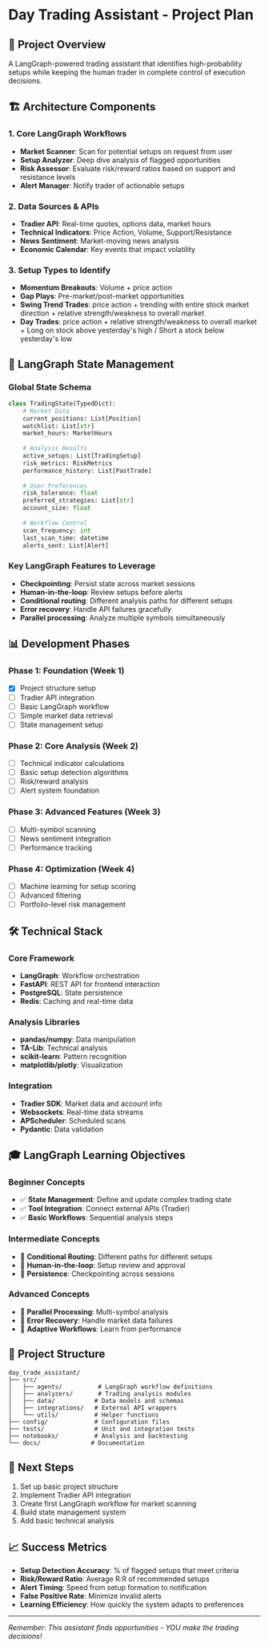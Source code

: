 # Day Trading Assistant - Project Plan

## 🎯 Project Overview
A LangGraph-powered trading assistant that identifies high-probability setups while keeping the human trader in complete control of execution decisions.

## 🏗️ Architecture Components

### 1. **Core LangGraph Workflows**
- **Market Scanner**: Scan for potential setups on request from user
- **Setup Analyzer**: Deep dive analysis of flagged opportunities  
- **Risk Assessor**: Evaluate risk/reward ratios based on support and resistance levels
- **Alert Manager**: Notify trader of actionable setups

### 2. **Data Sources & APIs**
- **Tradier API**: Real-time quotes, options data, market hours
- **Technical Indicators**: Price Action, Volume, Support/Resistance
- **News Sentiment**: Market-moving news analysis
- **Economic Calendar**: Key events that impact volatility

### 3. **Setup Types to Identify**
- **Momentum Breakouts**: Volume + price action
- **Gap Plays**: Pre-market/post-market opportunities
- **Swing Trend Trades**: price action + trending with entire stock market direction + relative strength/weakness to overall market
- **Day Trades**: price action + relative strength/weakness to overall market + Long on stock above yesterday's high / Short a stock below yesterday's low

## 🔄 LangGraph State Management

### Global State Schema
```python
class TradingState(TypedDict):
    # Market Data
    current_positions: List[Position]
    watchlist: List[str]
    market_hours: MarketHours
    
    # Analysis Results
    active_setups: List[TradingSetup]
    risk_metrics: RiskMetrics
    performance_history: List[PastTrade]
    
    # User Preferences
    risk_tolerance: float
    preferred_strategies: List[str]
    account_size: float
    
    # Workflow Control
    scan_frequency: int
    last_scan_time: datetime
    alerts_sent: List[Alert]
```

### Key LangGraph Features to Leverage
- **Checkpointing**: Persist state across market sessions
- **Human-in-the-loop**: Review setups before alerts
- **Conditional routing**: Different analysis paths for different setups
- **Error recovery**: Handle API failures gracefully
- **Parallel processing**: Analyze multiple symbols simultaneously

## 📊 Development Phases

### Phase 1: Foundation (Week 1)
- [x] Project structure setup
- [ ] Tradier API integration
- [ ] Basic LangGraph workflow
- [ ] Simple market data retrieval
- [ ] State management setup

### Phase 2: Core Analysis (Week 2)
- [ ] Technical indicator calculations
- [ ] Basic setup detection algorithms
- [ ] Risk/reward analysis
- [ ] Alert system foundation

### Phase 3: Advanced Features (Week 3)
- [ ] Multi-symbol scanning
- [ ] News sentiment integration
- [ ] Performance tracking

### Phase 4: Optimization (Week 4)
- [ ] Machine learning for setup scoring
- [ ] Advanced filtering
- [ ] Portfolio-level risk management

## 🛠️ Technical Stack

### Core Framework
- **LangGraph**: Workflow orchestration
- **FastAPI**: REST API for frontend interaction
- **PostgreSQL**: State persistence
- **Redis**: Caching and real-time data

### Analysis Libraries
- **pandas/numpy**: Data manipulation
- **TA-Lib**: Technical analysis
- **scikit-learn**: Pattern recognition
- **matplotlib/plotly**: Visualization

### Integration
- **Tradier SDK**: Market data and account info
- **Websockets**: Real-time data streams
- **APScheduler**: Scheduled scans
- **Pydantic**: Data validation

## 🎓 LangGraph Learning Objectives

### Beginner Concepts
- ✅ **State Management**: Define and update complex trading state
- ✅ **Tool Integration**: Connect external APIs (Tradier)
- ✅ **Basic Workflows**: Sequential analysis steps

### Intermediate Concepts
- 🔄 **Conditional Routing**: Different paths for different setups
- 🔄 **Human-in-the-loop**: Setup review and approval
- 🔄 **Persistence**: Checkpointing across sessions

### Advanced Concepts
- 🚀 **Parallel Processing**: Multi-symbol analysis
- 🚀 **Error Recovery**: Handle market data failures
- 🚀 **Adaptive Workflows**: Learn from performance

## 📁 Project Structure
```
day_trade_assistant/
├── src/
│   ├── agents/          # LangGraph workflow definitions
│   ├── analyzers/       # Trading analysis modules
│   ├── data/           # Data models and schemas
│   ├── integrations/   # External API wrappers
│   └── utils/          # Helper functions
├── config/             # Configuration files
├── tests/              # Unit and integration tests
├── notebooks/          # Analysis and backtesting
└── docs/              # Documentation
```

## 🚀 Next Steps
1. Set up basic project structure
2. Implement Tradier API integration
3. Create first LangGraph workflow for market scanning
4. Build state management system
5. Add basic technical analysis

## 📈 Success Metrics
- **Setup Detection Accuracy**: % of flagged setups that meet criteria
- **Risk/Reward Ratio**: Average R:R of recommended setups
- **Alert Timing**: Speed from setup formation to notification
- **False Positive Rate**: Minimize invalid alerts
- **Learning Efficiency**: How quickly the system adapts to preferences

---

*Remember: This assistant finds opportunities - YOU make the trading decisions!* 